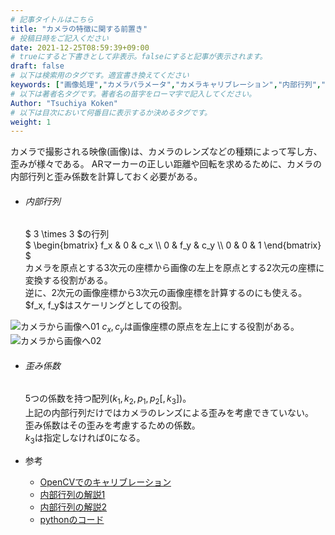 ```yaml
---
# 記事タイトルはこちら
title: "カメラの特徴に関する前置き"
# 投稿日時をご記入ください
date: 2021-12-25T08:59:39+09:00
# trueにすると下書きとして非表示。falseにすると記事が表示されます。
draft: false
# 以下は検索用のタグです。適宜書き換えてください
keywords: ["画像処理","カメラパラメータ","カメラキャリブレーション","内部行列","歪み"]
# 以下は著者名タグです。著者名の苗字をローマ字で記入してください。
Author: "Tsuchiya Koken"
# 以下は目次において何番目に表示するか決めるタグです。
weight: 1
---
```

<script type="text/javascript" async
  src="https://cdnjs.cloudflare.com/ajax/libs/mathjax/2.7.1/MathJax.js?config=TeX-AMS-MML_HTMLorMML">
  MathJax.Hub.Config({
  tex2jax: {
    inlineMath: [['$','$'], ['\\(','\\)']],
    displayMath: [['$$','$$'], ['\\[','\\]']],
    processEscapes: true,
    processEnvironments: true,
    skipTags: ['script', 'noscript', 'style', 'textarea', 'pre'],
    TeX: { equationNumbers: { autoNumber: "AMS" },
         extensions: ["AMSmath.js", "AMSsymbols.js"] }
  }
  });
  MathJax.Hub.Queue(function() {
    // Fix <code> tags after MathJax finishes running. This is a
    // hack to overcome a shortcoming of Markdown. Discussion at
    // https://github.com/mojombo/jekyll/issues/199
    var all = MathJax.Hub.getAllJax(), i;
    for(i = 0; i < all.length; i += 1) {
        all[i].SourceElement().parentNode.className += ' has-jax';
    }
  });

  MathJax.Hub.Config({
  // Autonumbering by mathjax
  TeX: { equationNumbers: { autoNumber: "AMS" } }
  });
</script> 

カメラで撮影される映像(画像)は、カメラのレンズなどの種類によって写し方、歪みが様々である。
ARマーカーの正しい距離や回転を求めるために、カメラの内部行列と歪み係数を計算しておく必要がある。

- ###### 内部行列<br>
  $ 3 \times 3 $の行列<br>
  <div>
  $ \begin{bmatrix}
    f_x & 0 & c_x \\
    0 & f_y & c_y \\
    0 & 0 & 1
    \end{bmatrix}
  $
  </div>
  カメラを原点とする3次元の座標から画像の左上を原点とする2次元の座標に変換する役割がある。<br>
  逆に、2次元の画像座標から3次元の画像座標を計算するのにも使える。<br>
  $f_x, f_y$はスケーリングとしての役割。<br>
![カメラから画像へ01](/images/OpenCV/Parameter/Description/ParaDesc01.jpg "カメラから画像へ01")
  $c_x, c_y$は画像座標の原点を左上にする役割がある。
![カメラから画像へ02](/images/OpenCV/Parameter/Description/ParaDesc02.jpg "カメラから画像へ02")
- ###### 歪み係数<br>
  5つの係数を持つ配列$(k_1, k_2, p_1, p_2[, k_3])$。<br>
  上記の内部行列だけではカメラのレンズによる歪みを考慮できていない。<br>
  歪み係数はその歪みを考慮するための係数。<br>
  $k_3$は指定しなければ0になる。

- 参考
  - [OpenCVでのキャリブレーション](http://opencv.jp/opencv-2.1/cpp/camera_calibration_and_3d_reconstruction.html)
  - [内部行列の解説1](https://mem-archive.com/2018/02/21/post-157/)
  - [内部行列の解説2](https://qiita.com/S-Kaito/items/ace10e742227fd63bd4c)
  - [pythonのコード](https://qiita.com/ReoNagai/items/5da95dea149c66ddbbdd)